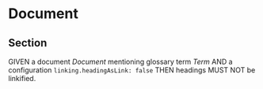 # Document

## Section

GIVEN a document *Document* mentioning glossary term *Term*
AND a configuration `linking.headingAsLink: false`
THEN headings MUST NOT be linkified.
